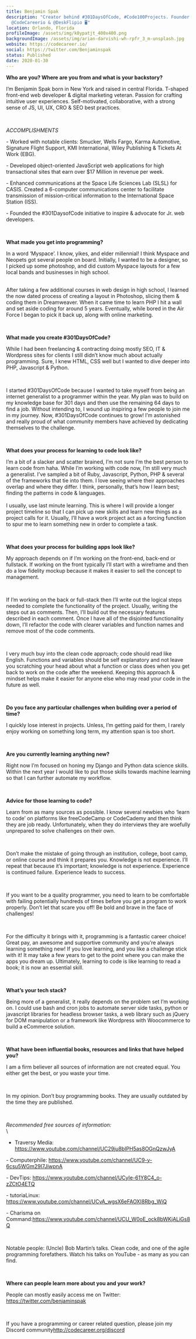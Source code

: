 ```yaml
---
title: Benjamin Spak
description: "Creator behind #301DaysOfCode, #Code100Projects. Founder of
  @CodeCareerio & @DeskFlipio 🖥"
location: Orlando, Florida
profileImage: /assets/img/k0ypatjt_400x400.png
backgroundImage: /assets/img/arian-darvishi-wh-rpfr_3_m-unsplash.jpg
website: https://codecareer.io/
social: https://twitter.com/Benjaminspak
status: Published
date: 2020-01-30
---
```

**Who are you? Where are you from and what is your backstory?**

I’m Benjamin Spak born in New York and raised in central Florida. T-shaped front-end web developer & digital marketing veteran. Passion for crafting intuitive user experiences. Self-motivated, collaborative, with a strong sense of JS, UI, UX, CRO & SEO best practices.

<br>

*ACCOMPLISHMENTS*

\-  Worked with notable clients: Smucker, Wells Fargo, Karma Automotive, Signature Flight Support, KMI International, Wiley Publishing & Tickets At Work (EBG).

\- Developed object-oriented JavaScript web applications for high transactional sites that earn over $17 Million in revenue per week.

\- Enhanced communications at the Space Life Sciences Lab (SLSL) for CASIS. Created a 6-computer communications center to facilitate transmission of mission-critical information to the International Space Station (ISS).

\- Founded the #301DaysofCode initiative to inspire & advocate for Jr. web developers.

<br>

**What made you get into programming?**

In a word ‘Myspace’. I know, yikes, and elder millennial! I think Myspace and Neopets got several people on board. Initially, I wanted to be a designer, so I picked up some photoshop, and did custom Myspace layouts for a few local bands and businesses in high school.\
<br>

After taking a few additional courses in web design in high school, I learned the now dated process of creating a layout in Photoshop, slicing them & coding them in Dreamweaver. When it came time to learn PHP I hit a wall and set aside coding for around 5 years. Eventually, while bored in the Air Force I began to pick it back up, along with online marketing.

<br>

**What made you create #301DaysOfCode?**

While I had been freelancing & contracting doing mostly SEO, IT & Wordpress sites for clients I still didn’t know much about actually programming. Sure, I knew HTML, CSS well but I wanted to dive deeper into PHP, Javascript & Python.

<br>

I started #301DaysOfCode because I wanted to take myself from being an internet generalist to a programmer within the year. My plan was to build on my knowledge base for 301 days and then use the remaining 64 days to find a job. Without intending to, I wound up inspiring a few people to join me in my journey. Now, #301DaysOfCode continues to grow! I’m astonished and really proud of what community members have achieved by dedicating themselves to the challenge.

<br>

**What does your process for learning to code look like?**

I’m a bit of a slacker and scatter brained, I’m not sure I’m the best person to learn code from haha. While I’m working with code now, I’m still very much a generalist. I’ve sampled a bit of Ruby, Javascript, Python, PHP & several of the frameworks that tie into them. I love seeing where their approaches overlap and where they differ. I think, personally, that’s how I learn best; finding the patterns in code & languages.<br>\
I usually, use last minute learning. This is where I will provide a longer project timeline so that I can pick up new skills and learn new things as a project calls for it. Usually, I’ll have a work project act as a forcing function to spur me to learn something new in order to complete a task.

<br>

**What does your process for building apps look like?**

My approach depends on if I’m working on the front-end, back-end or fullstack. If working on the front typically I’ll start with a wireframe and then do a low fidelity mockup because it makes it easier to sell the concept to management.

<br>

If I’m working on the back or full-stack then I’ll write out the logical steps needed to complete the functionality of the project. Usually, writing the steps out as comments. Then, I’ll build out the necessary features described in each comment. Once I have all of the disjointed functionality down, I’ll refactor the code with clearer variables and function names and remove most of the code comments.

<br>

I very much buy into the clean code approach; code should read like English. Functions and variables should be self explanatory and not leave you scratching your head about what a function or class does when you get back to work on the code after the weekend. Keeping this approach & mindset helps make it easier for anyone else who may read your code in the future as well.

<br>

**Do you face any particular challenges when building over a period of time?**

I quickly lose interest in projects. Unless, I’m getting paid for them, I rarely enjoy working on something long term, my attention span is too short.

<br>

**Are you currently learning anything new?**

Right now I’m focused on honing my Django and Python data science skills. Within the next year I would like to put those skills towards machine learning so that I can further automate my workflow.

<br>

**Advice for those learning to code?**

Learn from as many sources as possible. I know several newbies who ‘learn to code’ on platforms like freeCodeCamp or CodeCademy and then think they are job ready. Unfortunately, when they do interviews they are woefully unprepared to solve challenges on their own.

<br>

Don’t make the mistake of going through an institution, college, boot camp, or online course and think it prepares you. Knowledge is not experience. I’ll repeat that because it’s important;  knowledge is not experience. Experience is continued failure. Experience leads to success.

<br>

If you want to be a quality programmer, you need to learn to be comfortable with failing potentially hundreds of times before you get a program to work properly. Don’t let that scare you off! Be bold and brave in the face of challenges!

<br>

For the difficulty it brings with it, programming is a fantastic career choice! Great pay, an awesome and supportive community and you’re always learning something new! If you love learning, and you like a challenge stick with it! It may take a few years to get to the point where you can make the apps you dream up. Ultimately, learning to code is like learning to read a book; it is now an essential skill.

<br>

**What’s your tech stack?**

Being more of a generalist, it really depends on the problem set I’m working on. I could use bash and cron jobs to automate server side tasks, python or javascript libraries for headless browser tasks, a web library such as jQuery for DOM manipulation or a framework like Wordpress with Woocommerce to build a eCommerce solution.

<br>

**What have been influential books, resources and links that have helped you?**

I am a firm believer all sources of information are not created equal. You either get the best, or you waste your time.

<br>

In my opinion. Don’t buy programming books. They are usually outdated by the time they are published.

<br>

*Recommended free sources of information:*\
\
- Traversy Media: <https://www.youtube.com/channel/UC29ju8bIPH5as8OGnQzwJyA>

\- Computerphile: <https://www.youtube.com/channel/UC9-y-6csu5WGm29I7JiwpnA>

\-  DevTips: <https://www.youtube.com/channel/UCyIe-61Y8C4_o-zZCtO4ETQ>

\- tutoriaLinux: <https://www.youtube.com/channel/UCvA_wgsX6eFAOXI8Rbg_WiQ>

\- Charisma on Command:<https://www.youtube.com/channel/UCU_W0oE_ock8bWKjALiGs8Q>

<br>

Notable people: (Uncle) Bob Martin’s talks. Clean code, and one of the agile programming forefathers. Watch his talks on YouTube - as many as you can find.

<br>

**Where can people learn more about you and your work?**

People can mostly easily access me on Twitter: <https://twitter.com/benjaminspak>

<br>

If you have a programming or career related question, please join my Discord community<http://codecareer.org/discord>
